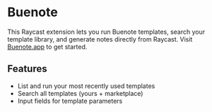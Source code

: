# Buenote

This Raycast extension lets you run Buenote templates, search your template library, and generate notes directly from Raycast. Visit [Buenote.app](https://buenote.app) to get started.

## Features
- List and run your most recently used templates
- Search all templates (yours + marketplace)
- Input fields for template parameters